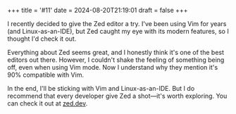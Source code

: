+++
title = '#11'
date = 2024-08-20T21:19:01
draft = false
+++
 
 I recently decided to give the Zed editor a try. I've been using Vim for years (and Linux-as-an-IDE), but Zed caught my eye with its modern features, so I thought I'd check it out.

Everything about Zed seems great, and I honestly think it's one of the best editors out there. However, I couldn't shake the feeling of something being off, even when using Vim mode. Now I understand why they mention it's 90% compatible with Vim.

In the end, I'll be sticking with Vim and Linux-as-an-IDE. But I do recommend that every developer give Zed a shot—it's worth exploring. You can check it out at [zed.dev](https://zed.dev).
